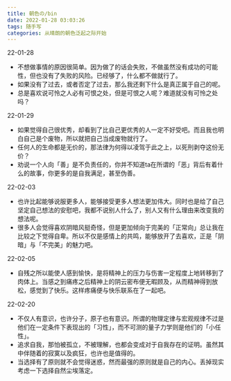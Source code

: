 ```yaml
---
title: 朝色の/bin
date: 2022-01-28 03:03:26
tags: 随手写
categories: 从晴朗的朝色泛起之际开始
---
```


22-01-28

- 不想做事情的原因很简单。因为做了的话会失败，不做虽然没有成功的可能性，但也没有了失败的风险。已经够了，什么都不做就行了。
- 如果没有了过去，或者否定了过去，那么我还剩下什么是真正属于自己的呢。
- 总是喜欢说可怜之人必有可恨之处，但是可恨之人呢？难道就没有可怜之处吗？

22-01-29

- 如果觉得自己很优秀，却看到了比自己更优秀的人一定不好受吧。而且我也明白自己是个废物，所以就把自己当成废物就行了。
- 任何人的生命都是无价的，那法律为何得以凌驾于此之上，以死刑剥夺这份无价？
- 劝说一个人向「善」是不负责任的，你并不知道ta在所谓的「恶」背后有着什么的故事，你更多的是自我满足，甚至伪善。

22-02-03

- 也许比起能够说服更多人，能够接受更多人想法更加伟大。同时也是给了自己坚定自己想法的安慰吧，我都不说别人什么了，别人又有什么理由来改变我的想法呢。
- 很多人会觉得喜欢阴暗风挺奇怪，但是更加倾向于完美的「正常向」总让我在比较之下觉得自卑。所以不仅是感情上的共鸣，能够放开了去喜欢，正是「阴暗」与「不完美」的魅力吧。

22-02-05

- 自残之所以能使人感到愉快，是将精神上的压力与伤害一定程度上地转移到了肉体上。当感之到痛疼之后精神上的阴云密布便无暇顾及，从而精神得到放松，感觉到了快乐。这样疼痛便与快乐联系在了一起吧。

22-02-20

- 不仅人有意识，也许分子，原子也有意识。所谓的物理定律与宏观规律不过是他们在一定条件下表现出的「习性」，而不可测的量子力学则是他们的「小任性」。
- 追求自我，那怕被孤立，不被理解，也都会变成对于自我存在的证明。虽然其中伴随着的寂寞以及疯狂，也许也是值得的。
- 当选择有了原则就不会觉得迷惑，然而最强的原则就是自己的内心。丢掉现实考虑一下选择自然尘埃落定。
